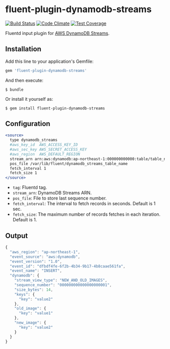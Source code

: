 # fluent-plugin-dynamodb-streams

[![Build Status](https://travis-ci.org/takus/fluent-plugin-dynamodb-streams.svg?branch=master)](https://travis-ci.org/takus/fluent-plugin-dynamodb-streams)
[![Code Climate](https://codeclimate.com/github/takus/fluent-plugin-dynamodb-streams/badges/gpa.svg)](https://codeclimate.com/github/takus/fluent-plugin-dynamodb-streams)
[![Test Coverage](https://codeclimate.com/github/takus/fluent-plugin-dynamodb-streams/badges/coverage.svg)](https://codeclimate.com/github/takus/fluent-plugin-dynamodb-streams/coverage)

Fluentd input plugin for [AWS DynamoDB Streams](http://docs.aws.amazon.com/amazondynamodb/latest/developerguide/Streams.html).

## Installation

Add this line to your application's Gemfile:

```ruby
gem 'fluent-plugin-dynamodb-streams'
```

And then execute:

    $ bundle

Or install it yourself as:

    $ gem install fluent-plugin-dynamodb-streams

## Configuration

```apache
<source>
  type dynamodb_streams
  #aws_key_id  AWS_ACCESS_KEY_ID
  #aws_sec_key AWS_SECRET_ACCESS_KEY
  #aws_region  AWS_DEFAULT_REGION
  stream_arn arn:aws:dynamodb:ap-northeast-1:000000000000:table/table_name/stream/2015-01-01T00:00:00.000
  pos_file /var/lib/fluent/dynamodb_streams_table_name
  fetch_interval 1
  fetch_size 1
</source>
```

- `tag`: Fluentd tag.
- `stream_arn`: DynamoDB Streams ARN.
- `pos_file`: File to store last sequence number.
- `fetch_interval`: The interval to fetch records in seconds. Default is 1 sec.
- `fetch_size`: The maximum number of records fetches in each iteration. Default is 1.

## Output

```javascript
{
  "aws_region": "ap-northeast-1",
  "event_source": "aws:dynamodb",
  "event_version": "1.0",
  "event_id": "dfbdf4fe-6f2b-4b34-9b17-4b8caae561fa",
  "event_name": "INSERT",
  "dynamodb": {
    "stream_view_type": "NEW_AND_OLD_IMAGES",
    "sequence_number": "000000000000000000001",
    "size_bytes": 14,
    "keys": {
      "key": "value2"
    },
    "old_image": {
      "key": "value1"
    },
    "new_image": {
      "key": "value2"
    }
  }
}
```
